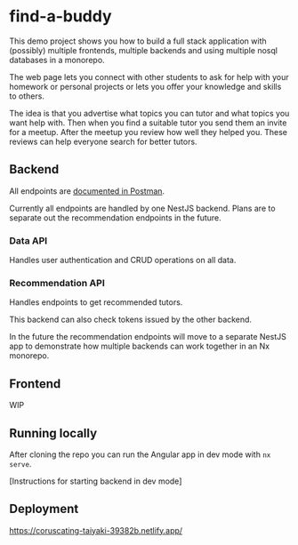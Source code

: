 # find-a-buddy
This demo project shows you how to build a full stack application with (possibly) multiple frontends, multiple backends and using multiple nosql databases in a monorepo.

The web page lets you connect with other students to ask for help with your homework or personal projects or lets you offer your knowledge and skills to others.

The idea is that you advertise what topics you can tutor and what topics you want help with. Then when you find a suitable tutor you send them an invite for a meetup. After the meetup you review how well they helped you. These reviews can help everyone search for better tutors.

## Backend
All endpoints are [documented in Postman](https://documenter.getpostman.com/view/9370249/2s8YeuKWHL#auth-info-68499916-813d-4241-81ec-ba006d587eef).

Currently all endpoints are handled by one NestJS backend. Plans are to separate out the recommendation endpoints in the future.

### Data API
Handles user authentication and CRUD operations on all data.

### Recommendation API
Handles endpoints to get recommended tutors.

This backend can also check tokens issued by the other backend.

In the future the recommendation endpoints will move to a separate NestJS app to demonstrate how multiple backends can work together in an Nx monorepo.

## Frontend
WIP

## Running locally
After cloning the repo you can run the Angular app in dev mode with `nx serve`.

[Instructions for starting backend in dev mode]

## Deployment
https://coruscating-taiyaki-39382b.netlify.app/
